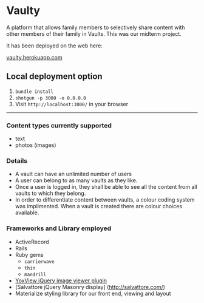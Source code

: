 # Vaulty
A platform that allows family members to selectively share content with other members of their family in Vaults. This was our midterm project.

It has been deployed on the web here:

[vaulty.herokuapp.com](https://vaulty.herokuapp.com/)

## Local deployment option
1. `bundle install`
1. `shotgun -p 3000 -o 0.0.0.0`
1. Visit `http://localhost:3000/` in your browser

----

### Content types currently supported
- text
- photos (images)

### Details
- A vault can have an unlimited number of users
- A user can belong to as many vaults as they like.
- Once a user is logged in, they shall be able to see all the content from all vaults to which they belong.
- In order to differentiate content between vaults, a colour coding system was implimented. When a vault is created there are colour choices available.

### Frameworks and Library employed
- ActiveRecord
- Rails
- Ruby gems
  - `carrierwave`
  - `thin`
  - `mandrill`
- [YoxView jQuery image viewer plugin](http://www.yoxigen.com/yoxview/)
- [Salvattore jQuery Masonry display] (http://salvattore.com/)
- Materialize styling library for our front end, viewing and layout
